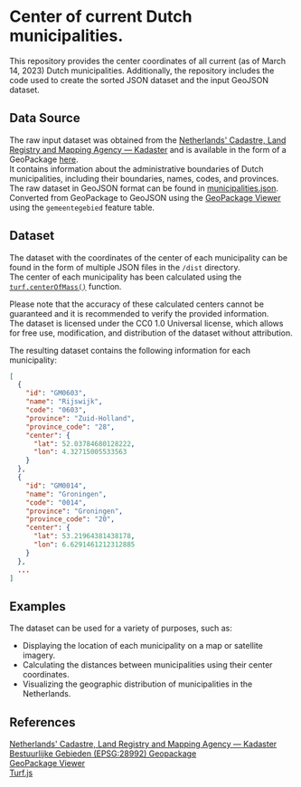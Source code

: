 # Center of current Dutch municipalities.

This repository provides the center coordinates of all current (as of March 14, 2023) Dutch municipalities. Additionally, the repository includes the code used to create the sorted JSON dataset and the input GeoJSON dataset.

## Data Source
The raw input dataset was obtained from the [Netherlands' Cadastre, Land Registry and Mapping Agency — Kadaster](https://www.kadaster.nl/) and is available in the form of a GeoPackage [here](https://service.pdok.nl/kadaster/bestuurlijkegebieden/atom/v1_0/bestuurlijke_gebieden.xml).<br>It contains information about the administrative boundaries of Dutch municipalities, including their boundaries, names, codes, and provinces.<br>The raw dataset in GeoJSON format can be found in [municipalities.json](municipalities.json).<br>Converted from GeoPackage to GeoJSON using the [GeoPackage Viewer](https://ngageoint.github.io/geopackage-viewer-js/) using the `gemeentegebied` feature table.

## Dataset
The dataset with the coordinates of the center of each municipality can be found in the form of multiple JSON files in the `/dist` directory.<br>
The center of each municipality has been calculated using the [`turf.centerOfMass()`](https://turfjs.org/docs/#centerOfMass) function.

Please note that the accuracy of these calculated centers cannot be guaranteed and it is recommended to verify the provided information.<br>
The dataset is licensed under the CC0 1.0 Universal license, which allows for free use, modification, and distribution of the dataset without attribution.

The resulting dataset contains the following information for each municipality:
```json
[
  {
    "id": "GM0603",
    "name": "Rijswijk",
    "code": "0603",
    "province": "Zuid-Holland",
    "province_code": "28",
    "center": {
      "lat": 52.03784680128222,
      "lon": 4.32715005533563
    }
  },
  {
    "id": "GM0014",
    "name": "Groningen",
    "code": "0014",
    "province": "Groningen",
    "province_code": "20",
    "center": {
      "lat": 53.21964381438178,
      "lon": 6.6291461212312885
    }
  },
  ...
]
```

## Examples
The dataset can be used for a variety of purposes, such as:

- Displaying the location of each municipality on a map or satellite imagery.
- Calculating the distances between municipalities using their center coordinates.
- Visualizing the geographic distribution of municipalities in the Netherlands.

## References

[Netherlands' Cadastre, Land Registry and Mapping Agency — Kadaster](https://www.kadaster.nl/)<br>
[Bestuurlijke Gebieden (EPSG:28992) Geopackage](https://service.pdok.nl/kadaster/bestuurlijkegebieden/atom/v1_0/bestuurlijke_gebieden.xml)<br>
[GeoPackage Viewer](https://ngageoint.github.io/geopackage-viewer-js/)<br>
[Turf.js](https://turfjs.org/)